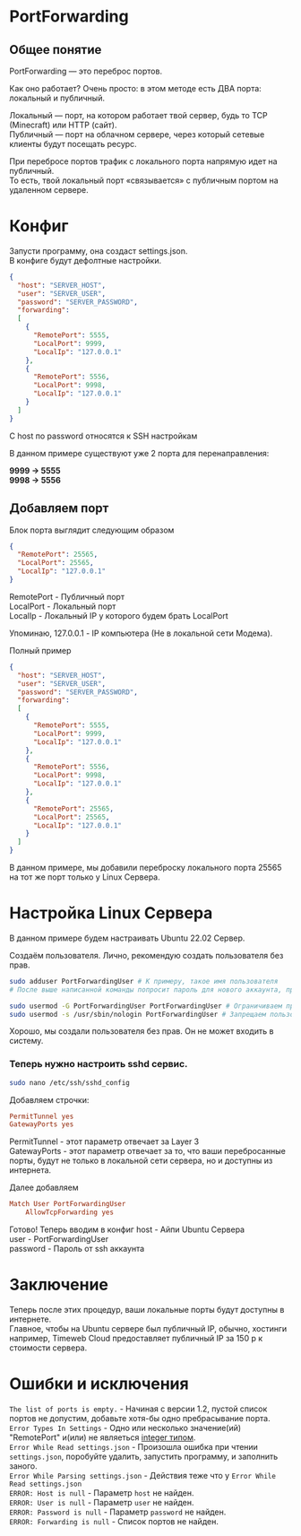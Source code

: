 # PortForwarding

## Общее понятие

PortForwarding — это переброс портов.  

Как оно работает?
Очень просто: в этом методе есть ДВА порта: локальный и публичный.  

Локальный — порт, на котором работает твой сервер, будь то TCP (Minecraft) или HTTP (сайт).  
Публичный — порт на облачном сервере, через который сетевые клиенты будут посещать ресурс.  

При перебросе портов трафик с локального порта напрямую идет на публичный.  
То есть, твой локальный порт «связывается» с публичным портом на удаленном сервере.  

# Конфиг

Запусти программу, она создаст settings.json.  
В конфиге будут дефолтные настройки.  

```JSON
{
  "host": "SERVER_HOST",
  "user": "SERVER_USER",
  "password": "SERVER_PASSWORD",
  "forwarding":
  [
    {
      "RemotePort": 5555,
      "LocalPort": 9999,
      "LocalIp": "127.0.0.1"
    },
    { 
      "RemotePort": 5556,
      "LocalPort": 9998,
      "LocalIp": "127.0.0.1"
    }
  ]
}
```

С host по password относятся к SSH настройкам  

В данном примере существуют уже 2 порта для перенаправления:  

**9999 → 5555**  
**9998 → 5556**

## Добавляем порт

Блок порта выглядит следующим образом  
```JSON
{ 
  "RemotePort": 25565,
  "LocalPort": 25565,
  "LocalIp": "127.0.0.1"
}
```
RemotePort - Публичный порт  
LocalPort - Локальный порт  
LocalIp - Локальный IP у которого будем брать LocalPort  

Упоминаю, 127.0.0.1 - IP компьютера (Не в локальной сети Модема).  

Полный пример  
```JSON
{
  "host": "SERVER_HOST",
  "user": "SERVER_USER",
  "password": "SERVER_PASSWORD",  
  "forwarding":  
  [
    {
      "RemotePort": 5555,  
      "LocalPort": 9999,  
      "LocalIp": "127.0.0.1"  
    },
    { 
      "RemotePort": 5556,
      "LocalPort": 9998,
      "LocalIp": "127.0.0.1"
    },
    { 
      "RemotePort": 25565,
      "LocalPort": 25565,
      "LocalIp": "127.0.0.1"
    }
  ]
}
```
В данном примере, мы добавили переброску локального порта 25565 на тот же порт только у Linux Сервера.  

# Настройка Linux Сервера
В данном примере будем настраивать Ubuntu 22.02 Сервер.  

Создаём пользователя.
Лично, рекомендую создать пользователя без прав.  

```bash
sudo adduser PortForwardingUser # К примеру, такое имя пользователя
# После выше написанной команды попросит пароль для нового аккаунта, при вводе его не будет видно.

sudo usermod -G PortForwardingUser PortForwardingUser # Ограничиваем права 
sudo usermod -s /usr/sbin/nologin PortForwardingUser # Запрещаем пользователю входить в систему по дефолтному SSH 
```
Хорошо, мы создали пользователя без прав. Он не может входить в систему.  

### Теперь нужно настроить sshd сервис.  
```bash
sudo nano /etc/ssh/sshd_config
```
Добавляем строчки:  
```conf
PermitTunnel yes
GatewayPorts yes
```
PermitTunnel - этот параметр отвечает за Layer 3  
GatewayPorts - этот параметр отвечает за то, что ваши перебросанные порты, будут не только в локальной сети сервера, но и доступны из интернета.  

Далее добавляем
```conf
Match User PortForwardingUser
    AllowTcpForwarding yes
```

Готово! Теперь вводим в конфиг 
host - Айпи Ubuntu Сервера  
user - PortForwardingUser  
password - Пароль от ssh аккаунта  

# Заключение
Теперь после этих процедур, ваши локальные порты будут доступны в интернете.  
Главное, чтобы на Ubuntu сервере был публичный IP, обычно, хостинги например, Timeweb Cloud предоставляет публичный IP за 150 р к стоимости сервера.  
  
  
# Ошибки и исключения
`The list of ports is empty.` - Начиная с версии 1.2, пустой список портов не допустим, добавьте хотя-бы одно пребрасывание порта.  
`Error Types In Settings` - Одно или несколько значение(ий) "RemotePort" и(или) не являеться [integer типом](https://ru.wikipedia.org/wiki/%D0%A6%D0%B5%D0%BB%D0%BE%D0%B5_(%D1%82%D0%B8%D0%BF_%D0%B4%D0%B0%D0%BD%D0%BD%D1%8B%D1%85)).  
`Error While Read settings.json` - Произошла ошибка при чтении `settings.json`, поробуйте удалить, запустить программу, и заполнить заного.  
`Error While Parsing settings.json` - Действия теже что у `Error While Read settings.json`  
`ERROR: Host is null` - Параметр `host` не найден.  
`ERROR: User is null` - Параметр `user` не найден.  
`ERROR: Password is null` - Параметр `password` не найден.  
`ERROR: Forwarding is null` - Список портов не найден.  
